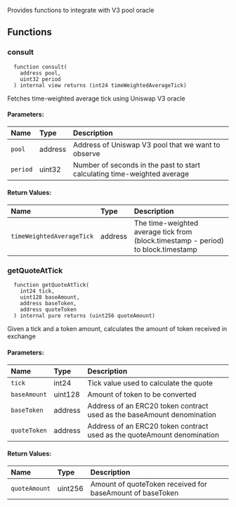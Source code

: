 Provides functions to integrate with V3 pool oracle

## Functions

### consult

```solidity
  function consult(
    address pool,
    uint32 period
  ) internal view returns (int24 timeWeightedAverageTick)
```

Fetches time-weighted average tick using Uniswap V3 oracle

#### Parameters:

| Name     | Type    | Description                                                              |
| :------- | :------ | :----------------------------------------------------------------------- |
| `pool`   | address | Address of Uniswap V3 pool that we want to observe                       |
| `period` | uint32  | Number of seconds in the past to start calculating time-weighted average |

#### Return Values:

| Name                      | Type    | Description                                                                       |
| :------------------------ | :------ | :-------------------------------------------------------------------------------- |
| `timeWeightedAverageTick` | address | The time-weighted average tick from (block.timestamp - period) to block.timestamp |

### getQuoteAtTick

```solidity
  function getQuoteAtTick(
    int24 tick,
    uint128 baseAmount,
    address baseToken,
    address quoteToken
  ) internal pure returns (uint256 quoteAmount)
```

Given a tick and a token amount, calculates the amount of token received in exchange

#### Parameters:

| Name         | Type    | Description                                                             |
| :----------- | :------ | :---------------------------------------------------------------------- |
| `tick`       | int24   | Tick value used to calculate the quote                                  |
| `baseAmount` | uint128 | Amount of token to be converted                                         |
| `baseToken`  | address | Address of an ERC20 token contract used as the baseAmount denomination  |
| `quoteToken` | address | Address of an ERC20 token contract used as the quoteAmount denomination |

#### Return Values:

| Name          | Type    | Description                                               |
| :------------ | :------ | :-------------------------------------------------------- |
| `quoteAmount` | uint256 | Amount of quoteToken received for baseAmount of baseToken |
